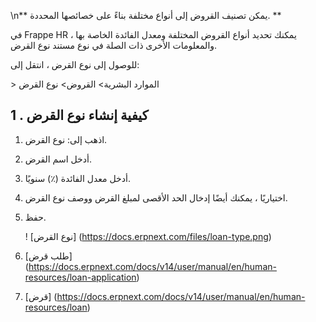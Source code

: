 \n** يمكن تصنيف القروض إلى أنواع مختلفة بناءً على خصائصها المحددة. **

في Frappe HR ، يمكنك تحديد أنواع القروض المختلفة ومعدل الفائدة الخاصة بها والمعلومات الأخرى ذات الصلة في نوع مستند نوع القرض.

للوصول إلى نوع القرض ، انتقل إلى:

\> الموارد البشرية> القروض> نوع القرض

## 1 \. كيفية إنشاء نوع القرض

1. اذهب إلى: نوع القرض.
2. أدخل اسم القرض.
3. أدخل معدل الفائدة (٪) سنويًا.
4. اختياريًا ، يمكنك أيضًا إدخال الحد الأقصى لمبلغ القرض ووصف نوع القرض.
5. حفظ.
    
    ! [نوع القرض] (https://docs.erpnext.com/files/loan-type.png)
    

1. [طلب قرض] (https://docs.erpnext.com/docs/v14/user/manual/en/human-resources/loan-application)
2. [قرض] (https://docs.erpnext.com/docs/v14/user/manual/en/human-resources/loan)